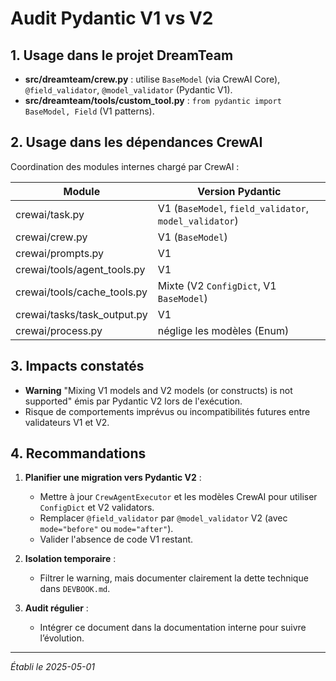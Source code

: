 # Audit Pydantic V1 vs V2

## 1. Usage dans le projet DreamTeam

- **src/dreamteam/crew.py** : utilise `BaseModel` (via CrewAI Core), `@field_validator`, `@model_validator` (Pydantic V1).
- **src/dreamteam/tools/custom_tool.py** : `from pydantic import BaseModel, Field` (V1 patterns).

## 2. Usage dans les dépendances CrewAI

Coordination des modules internes chargé par CrewAI :

| Module                                                         | Version Pydantic                   |
|----------------------------------------------------------------|------------------------------------|
| crewai/task.py                                                 | V1 (`BaseModel`, `field_validator`, `model_validator`) |
| crewai/crew.py                                                 | V1 (`BaseModel`)                   |
| crewai/prompts.py                                              | V1                                 |
| crewai/tools/agent_tools.py                                    | V1                                 |
| crewai/tools/cache_tools.py                                    | Mixte (V2 `ConfigDict`, V1 `BaseModel`) |
| crewai/tasks/task_output.py                                    | V1                                 |
| crewai/process.py                                              | néglige les modèles (Enum)         |

## 3. Impacts constatés

- **Warning** "Mixing V1 models and V2 models (or constructs) is not supported" émis par Pydantic V2 lors de l'exécution.
- Risque de comportements imprévus ou incompatibilités futures entre validateurs V1 et V2.

## 4. Recommandations

1. **Planifier une migration vers Pydantic V2** :
   - Mettre à jour `CrewAgentExecutor` et les modèles CrewAI pour utiliser `ConfigDict` et V2 validators.
   - Remplacer `@field_validator` par `@model_validator` V2 (avec `mode="before"` ou `mode="after"`).
   - Valider l'absence de code V1 restant.

2. **Isolation temporaire** :
   - Filtrer le warning, mais documenter clairement la dette technique dans `DEVBOOK.md`.

3. **Audit régulier** :
   - Intégrer ce document dans la documentation interne pour suivre l’évolution.

---
*Établi le 2025-05-01*
